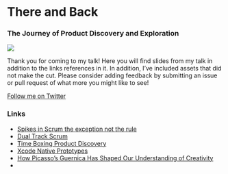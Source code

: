 # There and Back
### The Journey of Product Discovery and Exploration

![][image-1]

Thank you for coming to my talk! Here you will find slides from my talk in addition to the links references in it. In addition, I’ve included assets that did not make the cut. Please consider adding feedback by submitting an issue or pull request of what more you might like to see!

[Follow me on Twitter][1]

### Links

- [Spikes in Scrum the exception not the rule][2]
- [Dual Track Scrum][3]
- [Time Boxing Product Discovery][4]
- [Xcode Native Prototypes][5]
- [How Picasso’s Guernica Has Shaped Our Understanding of Creativity][6]
- 

[1]:	http://davidhoang.com
[2]:	http://agileatlas.org/articles/item/spikes-in-scrum-the-exception-not-the-rule
[3]:	http://svpg.com/dual-track-scrum/
[4]:	http://svpg.com/time-boxing-product-discovery/
[5]:	http://davidhoang.com/2016/07/05/xcode-prototype-lembas/
[6]:	http://read.hipporeads.com/how-picassos-guernica-has-shaped-our-understanding-of-creativity/

[image-1]:	https://raw.githubusercontent.com/davidhoang/there-and-back/master/readme/guernica.jpg